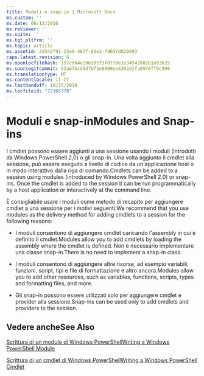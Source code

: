 ```yaml
---
title: Moduli e snap-in | Microsoft Docs
ms.custom: ''
ms.date: 09/13/2016
ms.reviewer: ''
ms.suite: ''
ms.tgt_pltfrm: ''
ms.topic: article
ms.assetid: 2d342f91-23e0-467f-8de2-f9657d820693
caps.latest.revision: 6
ms.openlocfilehash: 157cd64e286392f3fd770e1e34542682b1e63625
ms.sourcegitcommit: 52a67bcd9d7bf3e8600ea4302d1fa8970ff9c998
ms.translationtype: MT
ms.contentlocale: it-IT
ms.lasthandoff: 10/15/2019
ms.locfileid: "72365370"
---
```

# <a name="modules-and-snap-ins"></a><span data-ttu-id="c0dab-102">Moduli e snap-in</span><span class="sxs-lookup"><span data-stu-id="c0dab-102">Modules and Snap-ins</span></span>

<span data-ttu-id="c0dab-103">I cmdlet possono essere aggiunti a una sessione usando i moduli (introdotti da Windows PowerShell 2,0) o gli snap-in. Una volta aggiunto il cmdlet alla sessione, può essere eseguito a livello di codice da un'applicazione host o in modo interattivo dalla riga di comando.</span><span class="sxs-lookup"><span data-stu-id="c0dab-103">Cmdlets can be added to a session using modules (introduced by Windows PowerShell 2.0) or snap-ins. Once the cmdlet is added to the session it can be run programmatically by a host application or interactively at the command line.</span></span>

<span data-ttu-id="c0dab-104">È consigliabile usare i moduli come metodo di recapito per aggiungere cmdlet a una sessione per i motivi seguenti:</span><span class="sxs-lookup"><span data-stu-id="c0dab-104">We recommend that you use modules as the delivery method for adding cmdlets to a session for the following reasons:</span></span>

- <span data-ttu-id="c0dab-105">I moduli consentono di aggiungere cmdlet caricando l'assembly in cui è definito il cmdlet.</span><span class="sxs-lookup"><span data-stu-id="c0dab-105">Modules allow you to add cmdlets by loading the assembly where the cmdlet is defined.</span></span> <span data-ttu-id="c0dab-106">Non è necessario implementare una classe snap-in.</span><span class="sxs-lookup"><span data-stu-id="c0dab-106">There is no need to implement a snap-in class.</span></span>

- <span data-ttu-id="c0dab-107">I moduli consentono di aggiungere altre risorse, ad esempio variabili, funzioni, script, tipi e file di formattazione e altro ancora.</span><span class="sxs-lookup"><span data-stu-id="c0dab-107">Modules allow you to add other resources, such as variables, functions, scripts, types and formatting files, and more.</span></span>

- <span data-ttu-id="c0dab-108">Gli snap-in possono essere utilizzati solo per aggiungere cmdlet e provider alla sessione.</span><span class="sxs-lookup"><span data-stu-id="c0dab-108">Snap-ins can be used only to add cmdlets and providers to the session.</span></span>

## <a name="see-also"></a><span data-ttu-id="c0dab-109">Vedere anche</span><span class="sxs-lookup"><span data-stu-id="c0dab-109">See Also</span></span>

[<span data-ttu-id="c0dab-110">Scrittura di un modulo di Windows PowerShell</span><span class="sxs-lookup"><span data-stu-id="c0dab-110">Writing a Windows PowerShell Module</span></span>](../module/writing-a-windows-powershell-module.md)

[<span data-ttu-id="c0dab-111">Scrittura di un cmdlet di Windows PowerShell</span><span class="sxs-lookup"><span data-stu-id="c0dab-111">Writing a Windows PowerShell Cmdlet</span></span>](./writing-a-windows-powershell-cmdlet.md)
